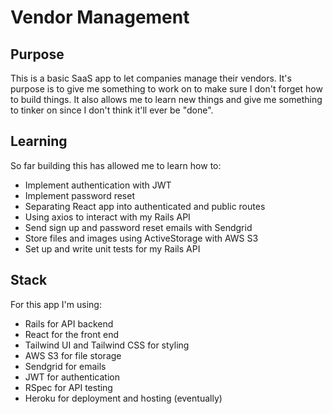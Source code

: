 # Vendor Management

## Purpose

This is a basic SaaS app to let companies manage their vendors. It's purpose is to give me something to work on to
make sure I don't forget how to build things. It also allows me to learn new things and give me something to tinker on
since I don't think it'll ever be "done".

## Learning

So far building this has allowed me to learn how to:

- Implement authentication with JWT
- Implement password reset
- Separating React app into authenticated and public routes
- Using axios to interact with my Rails API
- Send sign up and password reset emails with Sendgrid
- Store files and images using ActiveStorage with AWS S3
- Set up and write unit tests for my Rails API

## Stack

For this app I'm using:

- Rails for API backend
- React for the front end
- Tailwind UI and Tailwind CSS for styling
- AWS S3 for file storage
- Sendgrid for emails
- JWT for authentication
- RSpec for API testing
- Heroku for deployment and hosting (eventually)
